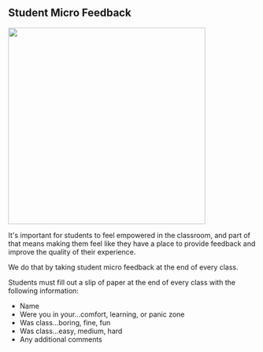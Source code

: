## Student Micro Feedback
<img src="https://s3.amazonaws.com/after-school-assets/survey.jpg" width="400">

It's important for students to feel empowered in the classroom, and part of that means making them feel like they have a place to provide feedback and improve the quality of their experience.

We do that by taking student micro feedback at the end of every class.

Students must fill out a slip of paper at the end of every class with the following information:
* Name
* Were you in your...comfort, learning, or panic zone
* Was class...boring, fine, fun
* Was class...easy, medium, hard
* Any additional comments

